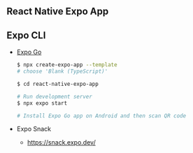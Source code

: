 ## React Native Expo App



## Expo CLI
- [Expo Go](https://expo.dev/go)
    ```sh
    $ npx create-expo-app --template
    # choose 'Blank (TypeScript)'

    $ cd react-native-expo-app

    # Run development server
    $ npx expo start

    # Install Expo Go app on Android and then scan QR code

    ```

- Expo Snack
    - https://snack.expo.dev/

